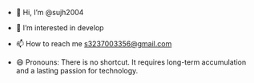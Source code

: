 - 👋 Hi, I’m @sujh2004
- 👀 I’m interested in develop 

- 📫 How to reach me s3237003356@gmail.com
- 😄 Pronouns: There is no shortcut. It requires long-term accumulation and a lasting passion for technology.


<!---
sujh2004/sujh2004 is a ✨ special ✨ repository because its `README.md` (this file) appears on your GitHub profile.
You can click the Preview link to take a look at your changes.
- 🌱 I’m currently learning LLM
- 💞️ I’m looking to collaborate on a project based on LLm
--->
